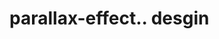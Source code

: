 # parallax-effect.. desgin                                                                                                                                                                                                                                                                                                                                                                                                                                                                                                                            
